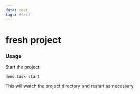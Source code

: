 ```yaml
---
data: test
tags: #test
---
```


# fresh project

### Usage

Start the project:

```
deno task start
```

This will watch the project directory and restart as necessary.

<link
            rel="stylesheet"
            href="https://cdnjs.cloudflare.com/ajax/libs/highlight.js/9.13.1/styles/vs2015.min.css"
          />
